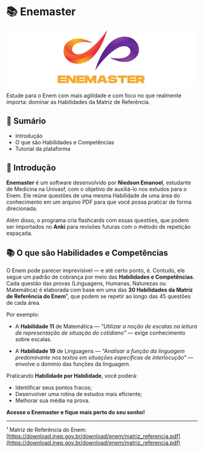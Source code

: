 # 📚 Enemaster

![Enemaster Logo](./images/design/enemaster_logo.png)

Estude para o Enem com mais agilidade e com foco no que realmente importa: dominar as Habilidades da Matriz de Referência.

## 📌 Sumário

- Introdução
- O que são Habilidades e Competências
- Tutorial da plataforma

## 🧠 Introdução

**Enemaster** é um software desenvolvido por **Niedson Emanoel**, estudante de Medicina na Univasf, com o objetivo de auxiliá-lo nos estudos para o Enem. Ele reúne questões de uma mesma Habilidade de uma área do conhecimento em um arquivo PDF para que você possa praticar de forma direcionada.

Além disso, o programa cria flashcards com essas questões, que podem ser importados no **Anki** para revisões futuras com o método de repetição espaçada.

## 📚 O que são Habilidades e Competências

O Enem pode parecer imprevisível — e até certo ponto, é. Contudo, ele segue um padrão de cobrança por meio das **Habilidades e Competências**. Cada questão das provas (Linguagens, Humanas, Naturezas ou Matemática) é elaborada com base em uma das **30 Habilidades da Matriz de Referência do Enem¹**, que podem se repetir ao longo das 45 questões de cada área.

Por exemplo:

- A **Habilidade 11** de Matemática — *"Utilizar a noção de escalas na leitura de representação de situação do cotidiano”* — exige conhecimento sobre escalas.

- A **Habilidade 19** de Linguagens — *"Analisar a função da linguagem predominante nos textos em situações específicas de interlocução”* — envolve o domínio das funções da linguagem.

Praticando **Habilidade por Habilidade**, você poderá:

- Identificar seus pontos fracos;
- Desenvolver uma rotina de estudos mais eficiente;
- Melhorar sua média na prova.

**Acesse o Enemaster e fique mais perto do seu sonho!**

---

¹ Matriz de Referência do Enem: [https://download.inep.gov.br/download/enem/matriz_referencia.pdf](https://download.inep.gov.br/download/enem/matriz_referencia.pdf)
